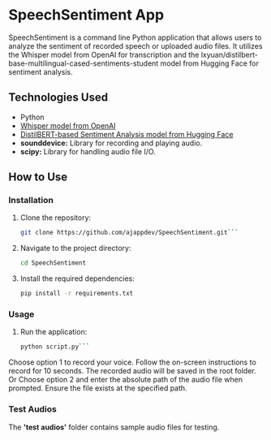 # SpeechSentiment App

SpeechSentiment is a command line Python application that allows users to analyze the sentiment of recorded speech or uploaded audio files. It utilizes the Whisper model from OpenAI for transcription and the lxyuan/distilbert-base-multilingual-cased-sentiments-student model from Hugging Face for sentiment analysis.

## Technologies Used

- Python
- [Whisper model from OpenAI](https://whisper-api.readthedocs.io/)
- [DistilBERT-based Sentiment Analysis model from Hugging Face](https://huggingface.co/lxyuan/distilbert-base-multilingual-cased-sentiments-student)
- **sounddevice:** Library for recording and playing audio.
- **scipy:** Library for handling audio file I/O.


## How to Use

### Installation

1. Clone the repository:

   ```bash
   git clone https://github.com/ajappdev/SpeechSentiment.git```
2. Navigate to the project directory:

   ```bash
   cd SpeechSentiment
   ```
3. Install the required dependencies:

   ```bash
   pip install -r requirements.txt
   ```

### Usage

1. Run the application:

   ```bash
   python script.py```
   
Choose option 1 to record your voice. Follow the on-screen instructions to record for 10 seconds. The recorded audio will be saved in the root folder. Or Choose option 2 and enter the absolute path of the audio file when prompted. Ensure the file exists at the specified path.

### Test Audios

The **'test audios'** folder contains sample audio files for testing. 

